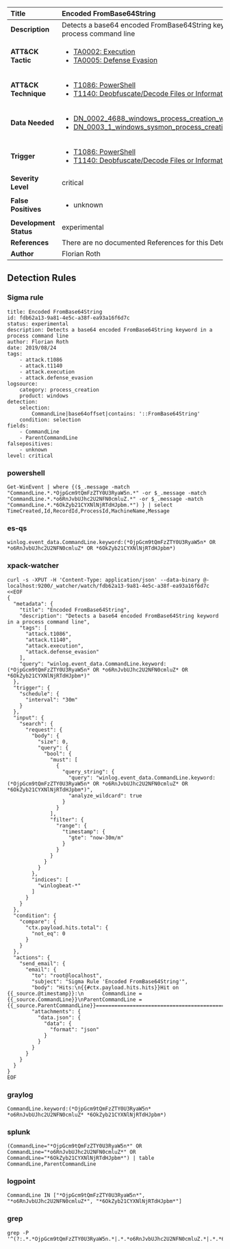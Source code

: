 | Title                    | Encoded FromBase64String       |
|:-------------------------|:------------------|
| **Description**          | Detects a base64 encoded FromBase64String keyword in a process command line |
| **ATT&amp;CK Tactic**    |  <ul><li>[TA0002: Execution](https://attack.mitre.org/tactics/TA0002)</li><li>[TA0005: Defense Evasion](https://attack.mitre.org/tactics/TA0005)</li></ul>  |
| **ATT&amp;CK Technique** | <ul><li>[T1086: PowerShell](https://attack.mitre.org/techniques/T1086)</li><li>[T1140: Deobfuscate/Decode Files or Information](https://attack.mitre.org/techniques/T1140)</li></ul>  |
| **Data Needed**          | <ul><li>[DN_0002_4688_windows_process_creation_with_commandline](../Data_Needed/DN_0002_4688_windows_process_creation_with_commandline.md)</li><li>[DN_0003_1_windows_sysmon_process_creation](../Data_Needed/DN_0003_1_windows_sysmon_process_creation.md)</li></ul>  |
| **Trigger**              | <ul><li>[T1086: PowerShell](../Triggers/T1086.md)</li><li>[T1140: Deobfuscate/Decode Files or Information](../Triggers/T1140.md)</li></ul>  |
| **Severity Level**       | critical |
| **False Positives**      | <ul><li>unknown</li></ul>  |
| **Development Status**   | experimental |
| **References**           |  There are no documented References for this Detection Rule yet  |
| **Author**               | Florian Roth |


## Detection Rules

### Sigma rule

```
title: Encoded FromBase64String
id: fdb62a13-9a81-4e5c-a38f-ea93a16f6d7c
status: experimental
description: Detects a base64 encoded FromBase64String keyword in a process command line
author: Florian Roth
date: 2019/08/24
tags:
    - attack.t1086
    - attack.t1140
    - attack.execution
    - attack.defense_evasion
logsource:
    category: process_creation
    product: windows
detection:
    selection:
        CommandLine|base64offset|contains: '::FromBase64String'
    condition: selection
fields:
    - CommandLine
    - ParentCommandLine
falsepositives:
    - unknown
level: critical

```





### powershell
    
```
Get-WinEvent | where {($_.message -match "CommandLine.*.*OjpGcm9tQmFzZTY0U3RyaW5n.*" -or $_.message -match "CommandLine.*.*o6RnJvbUJhc2U2NFN0cmluZ.*" -or $_.message -match "CommandLine.*.*6OkZyb21CYXNlNjRTdHJpbm.*") } | select TimeCreated,Id,RecordId,ProcessId,MachineName,Message
```


### es-qs
    
```
winlog.event_data.CommandLine.keyword:(*OjpGcm9tQmFzZTY0U3RyaW5n* OR *o6RnJvbUJhc2U2NFN0cmluZ* OR *6OkZyb21CYXNlNjRTdHJpbm*)
```


### xpack-watcher
    
```
curl -s -XPUT -H 'Content-Type: application/json' --data-binary @- localhost:9200/_watcher/watch/fdb62a13-9a81-4e5c-a38f-ea93a16f6d7c <<EOF
{
  "metadata": {
    "title": "Encoded FromBase64String",
    "description": "Detects a base64 encoded FromBase64String keyword in a process command line",
    "tags": [
      "attack.t1086",
      "attack.t1140",
      "attack.execution",
      "attack.defense_evasion"
    ],
    "query": "winlog.event_data.CommandLine.keyword:(*OjpGcm9tQmFzZTY0U3RyaW5n* OR *o6RnJvbUJhc2U2NFN0cmluZ* OR *6OkZyb21CYXNlNjRTdHJpbm*)"
  },
  "trigger": {
    "schedule": {
      "interval": "30m"
    }
  },
  "input": {
    "search": {
      "request": {
        "body": {
          "size": 0,
          "query": {
            "bool": {
              "must": [
                {
                  "query_string": {
                    "query": "winlog.event_data.CommandLine.keyword:(*OjpGcm9tQmFzZTY0U3RyaW5n* OR *o6RnJvbUJhc2U2NFN0cmluZ* OR *6OkZyb21CYXNlNjRTdHJpbm*)",
                    "analyze_wildcard": true
                  }
                }
              ],
              "filter": {
                "range": {
                  "timestamp": {
                    "gte": "now-30m/m"
                  }
                }
              }
            }
          }
        },
        "indices": [
          "winlogbeat-*"
        ]
      }
    }
  },
  "condition": {
    "compare": {
      "ctx.payload.hits.total": {
        "not_eq": 0
      }
    }
  },
  "actions": {
    "send_email": {
      "email": {
        "to": "root@localhost",
        "subject": "Sigma Rule 'Encoded FromBase64String'",
        "body": "Hits:\n{{#ctx.payload.hits.hits}}Hit on {{_source.@timestamp}}:\n      CommandLine = {{_source.CommandLine}}\nParentCommandLine = {{_source.ParentCommandLine}}================================================================================\n{{/ctx.payload.hits.hits}}",
        "attachments": {
          "data.json": {
            "data": {
              "format": "json"
            }
          }
        }
      }
    }
  }
}
EOF

```


### graylog
    
```
CommandLine.keyword:(*OjpGcm9tQmFzZTY0U3RyaW5n* *o6RnJvbUJhc2U2NFN0cmluZ* *6OkZyb21CYXNlNjRTdHJpbm*)
```


### splunk
    
```
(CommandLine="*OjpGcm9tQmFzZTY0U3RyaW5n*" OR CommandLine="*o6RnJvbUJhc2U2NFN0cmluZ*" OR CommandLine="*6OkZyb21CYXNlNjRTdHJpbm*") | table CommandLine,ParentCommandLine
```


### logpoint
    
```
CommandLine IN ["*OjpGcm9tQmFzZTY0U3RyaW5n*", "*o6RnJvbUJhc2U2NFN0cmluZ*", "*6OkZyb21CYXNlNjRTdHJpbm*"]
```


### grep
    
```
grep -P '^(?:.*.*OjpGcm9tQmFzZTY0U3RyaW5n.*|.*.*o6RnJvbUJhc2U2NFN0cmluZ.*|.*.*6OkZyb21CYXNlNjRTdHJpbm.*)'
```



